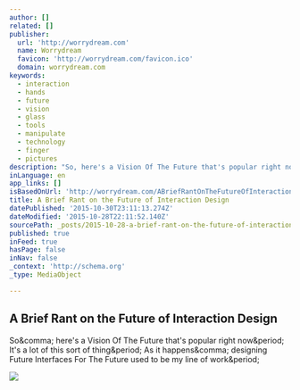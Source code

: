 ```yaml
---
author: []
related: []
publisher:
  url: 'http://worrydream.com'
  name: Worrydream
  favicon: 'http://worrydream.com/favicon.ico'
  domain: worrydream.com
keywords:
  - interaction
  - hands
  - future
  - vision
  - glass
  - tools
  - manipulate
  - technology
  - finger
  - pictures
description: "So, here's a Vision Of The Future that's popular right now. It's a lot of this sort of thing. As it happens, designing Future Interfaces For The Future used to be my line of work."
inLanguage: en
app_links: []
isBasedOnUrl: 'http://worrydream.com/ABriefRantOnTheFutureOfInteractionDesign/'
title: A Brief Rant on the Future of Interaction Design
datePublished: '2015-10-30T23:11:13.274Z'
dateModified: '2015-10-28T22:11:52.140Z'
sourcePath: _posts/2015-10-28-a-brief-rant-on-the-future-of-interaction-design.md
published: true
inFeed: true
hasPage: false
inNav: false
_context: 'http://schema.org'
_type: MediaObject

---
```

<article style=""><h1>A Brief Rant on the Future of Interaction Design</h1><p>So&amp;comma; here's a Vision Of The Future that's popular right now&amp;period; It's a lot of this sort of thing&amp;period; As it happens&amp;comma; designing Future Interfaces For The Future used to be my line of work&amp;period;</p><img src="http://worrydream.com/ABriefRantOnTheFutureOfInteractionDesign/Images/Shots.png" /></article>